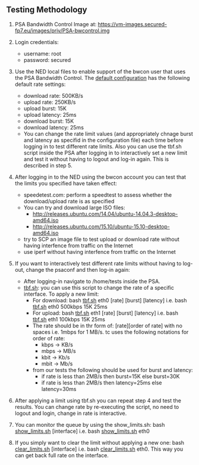 Testing Methodology
---
1. PSA Bandwidth Control Image at: https://vm-images.secured-fp7.eu/images/priv/PSA-bwcontrol.img

2. Login credentials:
    * username: root
    * password: secured
3. Use the NED local files to enable support of the bwcon user that uses the PSA Bandwidth Control. The [default configuration](NED_files/psaConfigs/bwcontrol/bwcontrol) has the following default rate settings:
   * download rate: 500KB/s
   * upload rate: 250KB/s
   * upload burst: 15K
   * upload latency: 25ms
   * download burst: 15K
   * download latency: 25ms
   * You can change the rate limit values (and appropriately chnage burst and latency as specifid in the configuration file) each time before logging in to test different rate limits. Also you can use the tbf.sh script inside the PSA after logging in to interactively set a new limit and test it without having to
     logout and log-in again. This is described in step 5.

4. After logging in to the NED using the bwcon account you can test that the limits you specified have taken effect:
    * speedetest.com: perform a speedtest to assess whether the download/upload rate is as specified
    * You can try and download large ISO files:
        - http://releases.ubuntu.com/14.04/ubuntu-14.04.3-desktop-amd64.iso
        - http://releases.ubuntu.com/15.10/ubuntu-15.10-desktop-amd64.iso
    * try to SCP an image file to test upload or download rate without having interfence from traffic on the Internet 
    * use iperf without having interfence from traffic on the Internet 
5. If you want to interactively test different rate limits without having to log-out, change the psaconf and then log-in again:
    * After logging-in navigate to /home/tests inside the PSA. 
    * [tbf.sh](tests/tbf.sh): you can use this script to change the rate of a specific interface. To apply a new limit:
        - For download: bash [tbf.sh](tests/tbf.sh) eth0 \[rate\] \[burst\] \[latency\] i.e. bash [tbf.sh](tests/tbf.sh) eth0 500kbps 15K 25ms
        - For upload: bash [tbf.sh](tests/tbf.sh) eth1 \[rate\] \[burst\] \[latency\] i.e. bash [tbf.sh](tests/tbf.sh) eth1 100kbps 15K 25ms
        - The rate should be in thr form of: \[rate\]\[order of rate\] with no spaces i.e. 1mbps for 1 MB/s. tc uses the following notations for order of rate:
            * kbps -> KB/s
            * mbps -> MB/s
            * kbit -> Kb/s
            * mbit -> Mb/s
        - from our tests the following should be used for burst and latency:
            * if rate is less than 2MB/s then burst=15K else burst=30K
            * if rate is less than 2MB/s then latency=25ms else latency=30ms
6. After applying a limit using tbf.sh you can repeat step 4 and test the results. You can change rate by re-executing the script, no need to logout and login, change in rate is interactive.
7. You can monitor the queue by using the show\_limits.sh: bash [show_limits.sh](tests/show_limits.sh) \[interface\] i.e. bash [show_limits.sh](tests/show_limits.sh) eth0
8. If you simply want to clear the limit without applying a new one: bash [clear_limits.sh](tests/clear_limits.sh) \[interface\] i.e. bash [clear_limits.sh](tests/clear_limits.sh) eth0. This way you can get back full rate on the interface.
